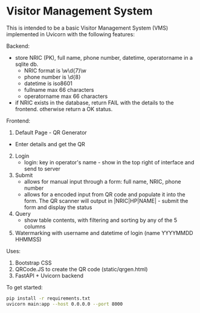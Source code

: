 # Visitor Management System
This is intended to be a basic Visitor Management System (VMS) implemented in Uvicorn with the following features:

Backend: 
- store NRIC (PK), full name, phone number, datetime, operatorname in a sqlite db. 
	- NRIC format is \w\d{7}\w
	- phone number is \d{8}
	- datetime is iso8601
	- fullname max 66 characters
	- operatorname max 66 characters
- if NRIC exists in the database, return FAIL with the details to the frontend. otherwise return a OK status. 

Frontend: 
1. Default Page - QR Generator
- Enter details and get the QR
2. Login
	- login: key in operator's name - show in the top right of interface and send to server
3. Submit
	- allows for manual input through a form: full name, NRIC, phone number
	- allows for a encoded input from QR code and populate it into the form. The QR scanner will output in |NRIC|HP|NAME| - submit the form and display the status
4. Query
	 - show table contents, with filtering and sorting by any of the 5 columns
5. Watermarking with username and datetime of login (name YYYYMMDD HHMMSS)

Uses:
1. Bootstrap CSS
2. QRCode.JS to create the QR code (static/qrgen.html)
3. FastAPI + Uvicorn backend

To get started:
```sh
pip install -r requirements.txt
uvicorn main:app --host 0.0.0.0 --port 8000
```